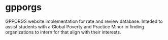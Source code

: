 # gpporgs
GPPORGS website implementation for rate and review database.  Inteded to assist students with a Global Poverty and Practice Minor in finding organizations to intern for that align with their interests.
